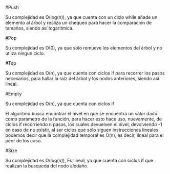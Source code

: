 #Push

Su complejidad es O(log(n)), ya que cuenta con un ciclo while añade un elemento al árbol y realiza un chequeo para hacer la comparación de tamaños, siendo así logaritmica.

#Pop

Su complejidad es O(0), ya que solo remueve los elementos del árbol y no utliza ningun ciclo. 

#Top

Su complejidad es O(n), ya que cuenta con ciclos if para recorrer los pasos necesarios, para hallar la raíz del árbol y los nodos anteriores, siendo así lineal.

#Empty

Su complejidad es O(n), ya que cuenta con ciclos if 

El algoritmo busca encontrar el nivel en que se encuentra un valor dado como parámetro de la función, para hacer esto hace uso, nuevamente, de ciclos if recorriendo n pasos, los cuales devuelven el nivel, devolviendo -1 en caso de no existir, al ser ciclos que sólo siguen instrucciones lineales podemos decir que la complejidad temporal es O(n), es decir, lineal para el peor de los caso.

#Size

Su complejidad es O(log(n)), Es lineal, ya que cuenta con ciclos if que realizan la busqueda del nodo aledaño.
